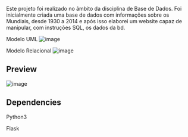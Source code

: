 Este projeto foi realizado no âmbito da disciplina de Base de Dados. 
Foi inicialmente criada uma base de dados com informações sobre os Mundiais, desde 1930 a 2014 e após isso elaborei um website capaz de manipular, com instruções SQL, os dados da bd.

  Modelo UML
![image](https://github.com/Kubic11/SQL-World-Cup-Stats-Manipulation/assets/96316928/95fd9230-1663-4c8a-b2e1-43a814a745d5)


  Modelo Relacional
![image](https://github.com/Kubic11/SQL-World-Cup-Stats-Manipulation/assets/96316928/afcb3373-e570-4275-afe3-0fb439159cf9)


## Preview
![image](https://github.com/Kubic11/SQL-World-Cup-Stats-Manipulation/assets/96316928/7791c7bd-e905-4f0e-bfbf-c15fec54b5c5)



## Dependencies
Python3

Flask
